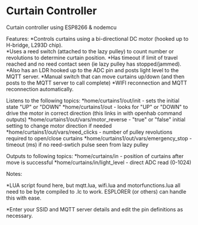 # Curtain Controller

Curtain controller using ESP8266 &amp; nodemcu

Features:
*Controls curtains using a bi-directional DC motor (hooked up to H-bridge, L293D chip).  
*Uses a reed switch (attached to the lazy pulley) to count number or revolutions to determine curtain position.
*Has timeout if limit of travel reached and no reed contact seen (ie lazy pulley has stopped/jammed).
*Also has an LDR hooked up to the ADC pin and posts light level to the MQTT server.
*Manual switch that can move curtains up/down (and then posts to the MQTT server to call complete)
*WIFI reconnection and MQTT reconnection automatically.

Listens to the following topics:
*home/curtains1/out/init - sets the initial state "UP" or "DOWN"
*home/curtains1/out - looks for "UP" or "DOWN" to drive the motor in correct direction (this links in with openhab command outputs)
*home/curtains1/out/vars/motor_reverse - "true" or "false" initial setting to change motor direction if needed
*home/curtains1/out/vars/reed_clicks - number of pulley revolutions required to open/close curtains
*home/curtains1/out/vars/emergency_stop - timeout (ms) if no reed-swtich pulse seen from lazy pulley

Outputs to following topics:
*home/curtains/in - position of curtains after move is successful
*home/curtains/in/light_level - direct ADC read (0-1024)

Notes:

*LUA script found here, but mqtt.lua, wifi.lua and motorfunctions.lua all need to be byte compiled to .lc to work.  ESPLORER (or others) can handle this with ease.

*Enter your SSID and MQTT server details and edit the pin definitions as necessary.

